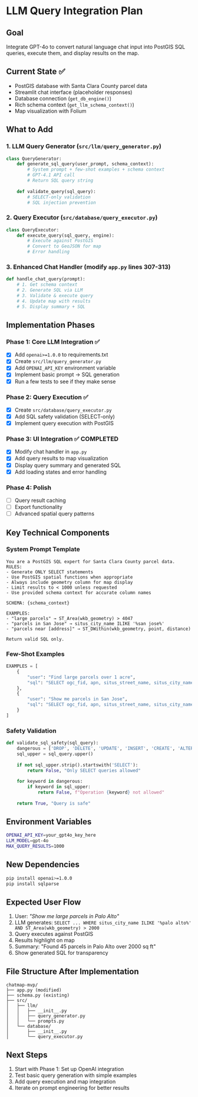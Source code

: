 # LLM Query Integration Plan

## Goal

Integrate GPT-4o to convert natural language chat input into PostGIS SQL queries, execute them, and display results on the map.

## Current State ✅

- PostGIS database with Santa Clara County parcel data
- Streamlit chat interface (placeholder responses)
- Database connection (`get_db_engine()`)
- Rich schema context (`get_llm_schema_context()`)
- Map visualization with Folium

## What to Add

### 1. LLM Query Generator (`src/llm/query_generator.py`)

```python
class QueryGenerator:
    def generate_sql_query(user_prompt, schema_context):
        # System prompt + few-shot examples + schema context
        # GPT-4.1 API call
        # Return SQL query string
    
    def validate_query(sql_query):
        # SELECT-only validation
        # SQL injection prevention
```

### 2. Query Executor (`src/database/query_executor.py`)

```python
class QueryExecutor:
    def execute_query(sql_query, engine):
        # Execute against PostGIS
        # Convert to GeoJSON for map
        # Error handling
```

### 3. Enhanced Chat Handler (modify `app.py` lines 307-313)

```python
def handle_chat_query(prompt):
    # 1. Get schema context
    # 2. Generate SQL via LLM
    # 3. Validate & execute query  
    # 4. Update map with results
    # 5. Display summary + SQL
```

## Implementation Phases

### Phase 1: Core LLM Integration ✅

- [x] Add `openai>=1.0.0` to requirements.txt
- [x] Create `src/llm/query_generator.py`
- [x] Add `OPENAI_API_KEY` environment variable
- [x] Implement basic prompt → SQL generation
- [x] Run a few tests to see if they make sense

### Phase 2: Query Execution ✅

- [x] Create `src/database/query_executor.py`
- [x] Add SQL safety validation (SELECT-only)
- [x] Implement query execution with PostGIS

### Phase 3: UI Integration ✅ COMPLETED

- [x] Modify chat handler in `app.py`
- [x] Add query results to map visualization
- [x] Display query summary and generated SQL
- [x] Add loading states and error handling

### Phase 4: Polish

- [ ] Query result caching
- [ ] Export functionality
- [ ] Advanced spatial query patterns

## Key Technical Components

### System Prompt Template

```text
You are a PostGIS SQL expert for Santa Clara County parcel data.
RULES:
- Generate ONLY SELECT statements
- Use PostGIS spatial functions when appropriate  
- Always include geometry column for map display
- Limit results to < 1000 unless requested
- Use provided schema context for accurate column names

SCHEMA: {schema_context}

EXAMPLES:
- "large parcels" → ST_Area(wkb_geometry) > 4047
- "parcels in San Jose" → situs_city_name ILIKE '%san jose%'
- "parcels near [address]" → ST_DWithin(wkb_geometry, point, distance)

Return valid SQL only.
```

### Few-Shot Examples

```python
EXAMPLES = [
    {
        "user": "Find large parcels over 1 acre",
        "sql": "SELECT ogc_fid, apn, situs_street_name, situs_city_name, ST_AsGeoJSON(wkb_geometry) as geometry FROM parcels WHERE ST_Area(wkb_geometry) > 4047 LIMIT 500"
    },
    {
        "user": "Show me parcels in San Jose", 
        "sql": "SELECT ogc_fid, apn, situs_street_name, situs_city_name, ST_AsGeoJSON(wkb_geometry) as geometry FROM parcels WHERE situs_city_name ILIKE '%san jose%' LIMIT 500"
    }
]
```

### Safety Validation

```python
def validate_sql_safety(sql_query):
    dangerous = ['DROP', 'DELETE', 'UPDATE', 'INSERT', 'CREATE', 'ALTER']
    sql_upper = sql_query.upper()
    
    if not sql_upper.strip().startswith('SELECT'):
        return False, "Only SELECT queries allowed"
    
    for keyword in dangerous:
        if keyword in sql_upper:
            return False, f"Operation {keyword} not allowed"
    
    return True, "Query is safe"
```

## Environment Variables

```bash
OPENAI_API_KEY=your_gpt4o_key_here
LLM_MODEL=gpt-4o
MAX_QUERY_RESULTS=1000
```

## New Dependencies

```bash
pip install openai>=1.0.0
pip install sqlparse
```

## Expected User Flow

1. User: *"Show me large parcels in Palo Alto"*
2. LLM generates: `SELECT ... WHERE situs_city_name ILIKE '%palo alto%' AND ST_Area(wkb_geometry) > 2000`
3. Query executes against PostGIS
4. Results highlight on map
5. Summary: "Found 45 parcels in Palo Alto over 2000 sq ft"
6. Show generated SQL for transparency

## File Structure After Implementation

```text
chatmap-mvp/
├── app.py (modified)
├── schema.py (existing)
├── src/
│   ├── llm/
│   │   ├── __init__.py
│   │   ├── query_generator.py
│   │   └── prompts.py
│   └── database/
│       ├── __init__.py
│       └── query_executor.py
```

## Next Steps

1. Start with Phase 1: Set up OpenAI integration
2. Test basic query generation with simple examples
3. Add query execution and map integration
4. Iterate on prompt engineering for better results
